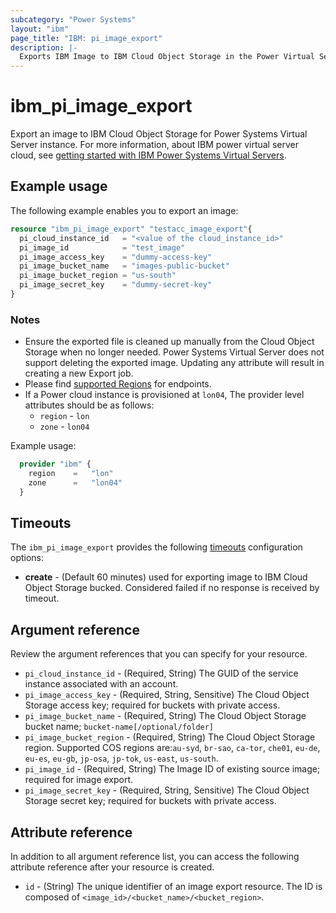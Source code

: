 ```yaml
---
subcategory: "Power Systems"
layout: "ibm"
page_title: "IBM: pi_image_export"
description: |-
  Exports IBM Image to IBM Cloud Object Storage in the Power Virtual Server cloud.
---
```


# ibm_pi_image_export

Export an image to IBM Cloud Object Storage for Power Systems Virtual Server instance. For more information, about IBM power virtual server cloud, see [getting started with IBM Power Systems Virtual Servers](https://cloud.ibm.com/docs/power-iaas?topic=power-iaas-getting-started).

## Example usage

The following example enables you to export an image:

```terraform
resource "ibm_pi_image_export" "testacc_image_export"{
  pi_cloud_instance_id   = "<value of the cloud_instance_id>"
  pi_image_id            = "test_image"
  pi_image_access_key    = "dummy-access-key"
  pi_image_bucket_name   = "images-public-bucket"
  pi_image_bucket_region = "us-south"
  pi_image_secret_key    = "dummy-secret-key"
}
```

### Notes

- Ensure the exported file is cleaned up manually from the Cloud Object Storage when no longer needed. Power Systems Virtual Server does not support deleting the exported image. Updating any attribute will result in creating a new Export job.
- Please find [supported Regions](https://cloud.ibm.com/apidocs/power-cloud#endpoint) for endpoints.
- If a Power cloud instance is provisioned at `lon04`, The provider level attributes should be as follows:
  - `region` - `lon`
  - `zone` - `lon04`
  
Example usage:
  
  ```terraform
    provider "ibm" {
      region    =   "lon"
      zone      =   "lon04"
    }
  ```
  
## Timeouts

The `ibm_pi_image_export` provides the following [timeouts](https://www.terraform.io/docs/language/resources/syntax.html) configuration options:

- **create** - (Default 60 minutes) used for exporting image to IBM Cloud Object Storage bucked. Considered failed if no response is received by timeout.

## Argument reference

Review the argument references that you can specify for your resource.

- `pi_cloud_instance_id` - (Required, String) The GUID of the service instance associated with an account.
- `pi_image_access_key` - (Required, String, Sensitive) The Cloud Object Storage access key; required for buckets with private access.
- `pi_image_bucket_name` - (Required, String) The Cloud Object Storage bucket name; `bucket-name[/optional/folder]`
- `pi_image_bucket_region` - (Required, String) The Cloud Object Storage region. Supported COS regions are:`au-syd`, `br-sao`, `ca-tor`, `che01`, `eu-de`, `eu-es`, `eu-gb`, `jp-osa`, `jp-tok`, `us-east`, `us-south`.
- `pi_image_id` - (Required, String) The Image ID of existing source image; required for image export.
- `pi_image_secret_key` - (Required, String, Sensitive) The Cloud Object Storage secret key; required for buckets with private access.

## Attribute reference

In addition to all argument reference list, you can access the following attribute reference after your resource is created.

- `id` - (String) The unique identifier of an image export resource. The ID is composed of `<image_id>/<bucket_name>/<bucket_region>`.
